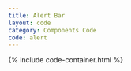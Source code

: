 ```yaml
---
title: Alert Bar
layout: code
category: Components Code
code: alert
---
```


{% include code-container.html %}
